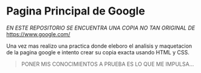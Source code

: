 # Pagina Principal de Google

*EN ESTE REPOSITORIO SE ENCUENTRA UNA COPIA NO TAN ORIGINAL DE* https://www.google.com/

Una vez mas realizo una practica donde eleboro el analisis y maquetacion de la pagina google e intento crear su copia exacta usando HTML y CSS.

> PONER MIS CONOCIMIENTOS A PRUEBA ES LO QUE ME IMPULSA...